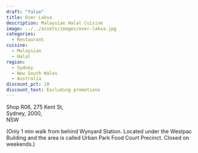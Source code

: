 ```yaml
---
draft: "false"
title: Ever Laksa
description: Malaysian Halal Cuisine
image: ../../assets/images/ever-laksa.jpg
categories:
  - Restaurant
cuisine:
  - Malaysian
  - Halal
region:
  - Sydney
  - New South Wales
  - Australia
discount_pct: 10
discount_text: Excluding promotions
---
```

Shop R06, 275 Kent St, \
Sydney, 2000, \
NSW

(Only 1 min walk from behind Wynyard Station. Located under the Westpac Building and the area is called Urban Park Food Court Precinct. Closed on weekends.)
